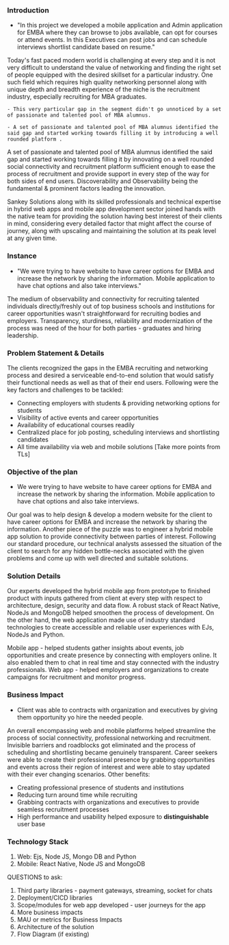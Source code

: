 ### Introduction

- "In this project we developed a mobile application and Admin application for EMBA where they can browse to jobs available, can opt for courses or attend events. In this Executives can post jobs and can schedule interviews shortlist candidate based on resume."

Today's fast paced modern world is challenging at every step and it is not very difficult to understand the value of networking and finding the right set of people equipped with the desired skillset for a particular industry. One such field which requires high quality networking personnel along with unique depth and breadth experience of the niche is the recruitment industry, especially recruiting for MBA graduates.
``` option
- This very particular gap in the segment didn't go unnoticed by a set of passionate and talented pool of MBA alumnus.

- A set of passionate and talented pool of MBA alumnus identified the said gap and started working towards filling it by introducing a well rounded platform .
```
A set of passionate and talented pool of MBA alumnus identified the said gap and started working towards filling it by innovating on a well rounded social connectivity and recruitment platform sufficient enough to ease the process of recruitment and provide support in every step of the way for both sides of end users. Discoverability and Observability being the fundamental & prominent factors leading the innovation.

Sankey Solutions along with its skilled professionals and technical expertise in hybrid web apps and mobile app development sector joined hands with the native team for providing the solution having best interest of their clients in mind, considering every detailed factor that might affect the course of journey, along with upscaling and maintaining the solution at its peak level at any given time.

### Instance
- "We were trying to have website to have career options for EMBA and increase the network by sharing the information. Mobile application to have chat options and also take interviews."

The medium of observability and connectivity for recruiting talented individuals directly/freshly out of top business schools and institutions for career opportunities wasn't straightforward for recruiting bodies and employers. Transparency, sturdiness, reliability and modernization of the process was need of the hour for both parties - graduates and hiring leadership. 

### Problem Statement & Details
The clients recognized the gaps in the EMBA recruiting and networking process and desired a serviceable end-to-end solution that would satisfy their functional needs as well as that of their end users.
Following were the key factors and challenges to be tackled: 
- Connecting employers with students & providing networking options for students
- Visibility of active events and career opportunities
- Availability of educational courses readily
- Centralized place for job posting, scheduling interviews and shortlisting candidates
- All time availability via web and mobile solutions
[Take more points from TLs]


### Objective of the plan
- We were trying to have website to have career options for EMBA and increase the network by sharing the information. Mobile application to have chat options and also take interviews.

Our goal was to help design & develop a modern website for the client to have career options for EMBA and increase the network by sharing the information. Another piece of the puzzle was to engineer a hybrid mobile app solution to provide connectivity between parties of interest.
Following our standard procedure, our technical analysts assessed the situation of the client to search for any hidden bottle-necks associated with the given problems and come up with well directed and suitable solutions.

### Solution Details
Our experts developed the hybrid mobile app from prototype to finished product with inputs gathered from client at every step with respect to architecture, design, security and data flow.
A robust stack of React Native, NodeJs and MongoDB helped smoothen the process of development. On the other hand, the web application made use of industry standard technologies to create accessible and reliable user experiences with EJs, NodeJs and Python.

Mobile app - helped students gather insights about events, job opportunities and create presence by connecting with employers online. It also enabled them to chat in real time and stay connected with the industry professionals.
Web app - helped employers and organizations to create campaigns for recruitment and monitor progress.

### Business Impact
- Client was able to contracts with organization and executives by giving them opportunity yo hire the needed people.

An overall encompassing web and mobile platforms helped streamline the process of social connectivity, professional networking and recruitment. Invisible barriers and roadblocks got eliminated and the process of scheduling and shortlisting became genuinely transparent. Career seekers were able to create their professional presence by grabbing opportunities and events across their region of interest and were able to stay updated with their ever changing scenarios. 
Other benefits: 
- Creating professional presence of students and institutions
- Reducing turn around time while recruiting
- Grabbing contracts with organizations and executives to provide seamless recruitment processes
- High performance and usability helped exposure to **distinguishable** user base

### Technology Stack
1. Web: Ejs, Node JS, Mongo DB and Python
2. Mobile: React Native, Node JS and MongoDB

QUESTIONS to ask:
1. Third party libraries - payment gateways, streaming, socket for chats
2. Deployment/CICD libraries 
3. Scope/modules for web app developed - user journeys for the app
4. More business impacts
5. MAU or metrics for Business Impacts
6. Architecture of the solution
7. Flow Diagram (if existing)